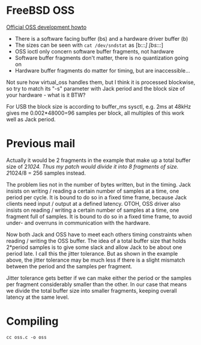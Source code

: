 # FreeBSD OSS

[Official OSS development howto](http://manuals.opensound.com/developer/DSP.html)

 * There is a software facing buffer (bs) and a hardware driver buffer (b)
 * The sizes can be seen with `cat /dev/sndstat` as [b:_:_:_] [bs:_:_:_]
 * OSS ioctl only concern software buffer fragments, not hardware
 * Software buffer fragments don't matter, there is no quantization going on
 * Hardware buffer fragments do matter for timing, but are inaccessible...

Not sure how virtual_oss handles them, but I think it is processed blockwise,
so try to match its "-s" parameter with Jack period and the block size of your
hardware - what is it BTW?

For USB the block size is according to buffer_ms sysctl, e.g. 2ms at 48kHz
gives me 0.002*48000=96 samples per block, all multiples of this work well as
Jack period.


# Previous mail

Actually it would be 2 fragments in the example that make up a total buffer
size of 2*1024. Thus my patch would divide it into 8 fragments of size.
2*1024/8 = 256 samples instead.

The problem lies not in the number of bytes written, but in the timing. Jack
insists on writing / reading a certain number of samples at a time, one period
per cycle. It is bound to do so in a fixed time frame, because Jack clients
need input / output at a defined latency. OTOH, OSS driver also insists on
reading / writing a certain number of samples at a time, one fragment full of
samples. It is bound to do so in a fixed time frame, to avoid under- and
overruns in communication with the hardware.

Now both Jack and OSS have to meet each others timing constraints when reading
/ writing the OSS buffer. The idea of a total buffer size that holds 2*period
samples is to give some slack and allow Jack to be about one period late. I
call this the jitter tolerance. But as shown in the example above, the jitter
tolerance may be much less if there is a slight mismatch between the period
and the samples per fragment.

Jitter tolerance gets better if we can make either the period or the samples
per fragment considerably smaller than the other. In our case that means we
divide the total buffer size into smaller fragments, keeping overall latency
at the same level.


# Compiling

```
cc oss.c -o oss
```
